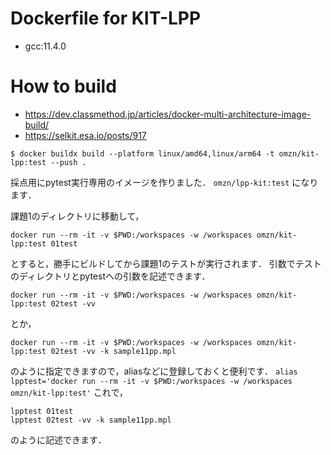 # Dockerfile for KIT-LPP

* gcc:11.4.0

# How to build

* https://dev.classmethod.jp/articles/docker-multi-architecture-image-build/
* https://selkit.esa.io/posts/917

```
$ docker buildx build --platform linux/amd64,linux/arm64 -t omzn/kit-lpp:test --push .  
```

採点用にpytest実行専用のイメージを作りました．
`omzn/lpp-kit:test` になります．

課題1のディレクトリに移動して，
```
docker run --rm -it -v $PWD:/workspaces -w /workspaces omzn/kit-lpp:test 01test
```
とすると，勝手にビルドしてから課題1のテストが実行されます．
引数でテストのディレクトリとpytestへの引数を記述できます．
```
docker run --rm -it -v $PWD:/workspaces -w /workspaces omzn/kit-lpp:test 02test -vv
```
とか，
```
docker run --rm -it -v $PWD:/workspaces -w /workspaces omzn/kit-lpp:test 02test -vv -k sample11pp.mpl
```
のように指定できますので，aliasなどに登録しておくと便利です．
```alias lpptest='docker run --rm -it -v $PWD:/workspaces -w /workspaces omzn/kit-lpp:test'```
これで，
```
lpptest 01test
lpptest 02test -vv -k sample11pp.mpl
```
のように記述できます．